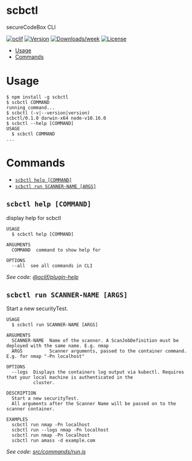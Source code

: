 scbctl
======

secureCodeBox CLI

[![oclif](https://img.shields.io/badge/cli-oclif-brightgreen.svg)](https://oclif.io)
[![Version](https://img.shields.io/npm/v/scbctl.svg)](https://npmjs.org/package/scbctl)
[![Downloads/week](https://img.shields.io/npm/dw/scbctl.svg)](https://npmjs.org/package/scbctl)
[![License](https://img.shields.io/npm/l/scbctl.svg)](https://github.com/secureCodeBox/scbctl/blob/master/package.json)

<!-- toc -->
* [Usage](#usage)
* [Commands](#commands)
<!-- tocstop -->
# Usage
<!-- usage -->
```sh-session
$ npm install -g scbctl
$ scbctl COMMAND
running command...
$ scbctl (-v|--version|version)
scbctl/0.1.0 darwin-x64 node-v10.16.0
$ scbctl --help [COMMAND]
USAGE
  $ scbctl COMMAND
...
```
<!-- usagestop -->
# Commands
<!-- commands -->
* [`scbctl help [COMMAND]`](#scbctl-help-command)
* [`scbctl run SCANNER-NAME [ARGS]`](#scbctl-run-scanner-name-args)

## `scbctl help [COMMAND]`

display help for scbctl

```
USAGE
  $ scbctl help [COMMAND]

ARGUMENTS
  COMMAND  command to show help for

OPTIONS
  --all  see all commands in CLI
```

_See code: [@oclif/plugin-help](https://github.com/oclif/plugin-help/blob/v2.2.1/src/commands/help.ts)_

## `scbctl run SCANNER-NAME [ARGS]`

Start a new securityTest.

```
USAGE
  $ scbctl run SCANNER-NAME [ARGS]

ARGUMENTS
  SCANNER-NAME  Name of the scanner. A ScanJobDefinition must be deployed with the same name. E.g. nmap
  ARGS          Scanner arguments, passed to the container command. E.g. for nmap "-Pn localhost"

OPTIONS
  --logs  Displays the containers log output via kubectl. Requires that your local machine is authenticated in the
          cluster.

DESCRIPTION
  Start a new securityTest.
  All arguments after the Scanner Name will be passed on to the scanner container.

EXAMPLES
  scbctl run nmap -Pn localhost
  scbctl run --logs nmap -Pn localhost
  scbctl run nmap -Pn localhost
  scbctl run amass -d example.com
```

_See code: [src/commands/run.js](https://github.com/secureCodeBox/scbctl/blob/v0.1.0/src/commands/run.js)_
<!-- commandsstop -->
